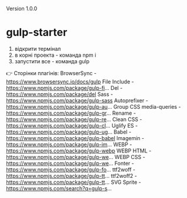 
Version 1.0.0

# gulp-starter
1. відкрити термінал
2. в корні проекта - команда npm i
3. запустити все - команда gulp

👉 Сторінки плагінів:
BrowserSync - https://www.browsersync.io/docs/gulp
File Include - https://www.npmjs.com/package/gulp-fi...
Del - https://www.npmjs.com/package/del
Sass - https://www.npmjs.com/package/gulp-sass
Autoprefixer - https://www.npmjs.com/package/gulp-au...
Group CSS media-queries - https://www.npmjs.com/package/gulp-gr...
Rename - https://www.npmjs.com/package/gulp-re...
Clean CSS - https://www.npmjs.com/package/gulp-cl...
Uglify ES - https://www.npmjs.com/package/gulp-ug...
Babel - https://www.npmjs.com/package/gulp-babel
Imagemin - https://www.npmjs.com/package/gulp-im...
WEBP - https://www.npmjs.com/package/gulp-webp
WEBP HTML - https://www.npmjs.com/package/gulp-we...
WEBP CSS - https://www.npmjs.com/package/gulp-we...
Fonter - https://www.npmjs.com/package/gulp-fo...
ttf2woff - https://www.npmjs.com/package/gulp-tt...
ttf2woff2 - https://www.npmjs.com/package/gulp-tt...
SVG Sprite - https://www.npmjs.com/search?q=gulp-s...

